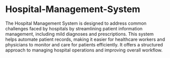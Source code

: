 # Hospital-Management-System
The Hospital Management System is designed to address common challenges faced by hospitals by streamlining patient information management, including mild diagnoses and prescriptions. This system helps automate patient records, making it easier for healthcare workers and physicians to monitor and care for patients efficiently. It offers a structured approach to managing hospital operations and improving overall workflow.
